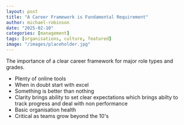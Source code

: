 ```yaml
---
layout: post
title: "A Career Framework is Fundamental Requirement"
author: michael-robinson
date: "2025-02-10"
categories: [management]
tags: [organisations, culture, featured]
image: "/images/placeholder.jpg"
---
```


The importance of a clear career framework for major role types and grades.

- Plenty of online tools
- When in doubt start with excel
- Something is better than nothing
- Clarity brings ability to set clear expectations which brings abilty to track progress and deal with non performance
- Basic organisation health
- Critical as teams grow beyond the 10's
